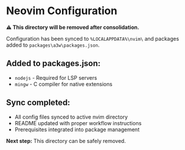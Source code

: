 # Neovim Configuration

**⚠️ This directory will be removed after consolidation.**

Configuration has been synced to `%LOCALAPPDATA%\nvim\` and packages added to `packages\a3w\packages.json`.

## Added to packages.json:

- `nodejs` - Required for LSP servers
- `mingw` - C compiler for native extensions

## Sync completed:

- All config files synced to active nvim directory
- README updated with proper workflow instructions
- Prerequisites integrated into package management

**Next step:** This directory can be safely removed.
